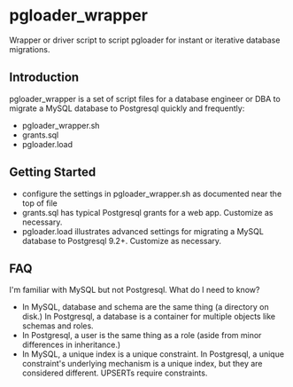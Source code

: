 # pgloader_wrapper
Wrapper or driver script to script pgloader for instant or iterative database migrations.

Introduction
-----

pgloader_wrapper is a set of script files for a database engineer or DBA to migrate a MySQL database to Postgresql quickly and frequently:

* pgloader_wrapper.sh
* grants.sql
* pgloader.load

Getting Started
-----

* configure the settings in pgloader_wrapper.sh as documented near the top of file
* grants.sql has typical Postgresql grants for a web app. Customize as necessary.
* pgloader.load illustrates advanced settings for migrating a MySQL database to Postgresql 9.2+. Customize as necessary.

FAQ
-----

I'm familiar with MySQL but not Postgresql. What do I need to know?

- In MySQL, database and schema are the same thing (a directory on disk.) In Postgresql, a database is a container for multiple objects like schemas and roles.
- In Postgresql, a user is the same thing as a role (aside from minor differences in inheritance.)
- In MySQL, a unique index is a unique constraint. In Postgresql, a unique constraint's underlying mechanism is a unique index, but they are considered different. UPSERTs require constraints.

